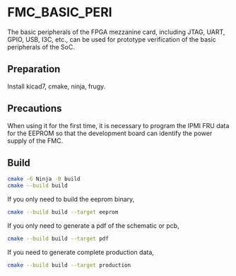 # FMC_BASIC_PERI

The basic peripherals of the FPGA mezzanine card, including JTAG, UART, GPIO,
USB, I3C, etc., can be used for prototype verification of the basic peripherals
of the SoC.

## Preparation

Install kicad7, cmake, ninja, frugy.

## Precautions

When using it for the first time, it is necessary to program the IPMI FRU data
for the EEPROM so that the development board can identify the power supply
of the FMC.

## Build

```bash
cmake -G Ninja -B build
cmake --build build
```

If you only need to build the eeprom binary,

```bash
cmake --build build --target eeprom
```

If you only need to generate a pdf of the schematic or pcb,

```bash
cmake --build build --target pdf
```

If you need to generate complete production data,

```bash
cmake --build build --target production
```
